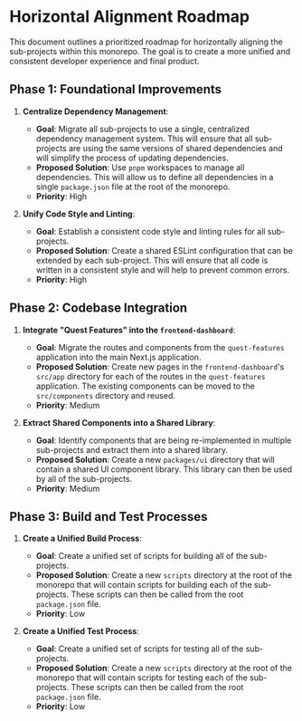 # Horizontal Alignment Roadmap

This document outlines a prioritized roadmap for horizontally aligning the sub-projects within this monorepo. The goal is to create a more unified and consistent developer experience and final product.

## Phase 1: Foundational Improvements

1.  **Centralize Dependency Management**:
    *   **Goal**: Migrate all sub-projects to use a single, centralized dependency management system. This will ensure that all sub-projects are using the same versions of shared dependencies and will simplify the process of updating dependencies.
    *   **Proposed Solution**: Use `pnpm` workspaces to manage all dependencies. This will allow us to define all dependencies in a single `package.json` file at the root of the monorepo.
    *   **Priority**: High

2.  **Unify Code Style and Linting**:
    *   **Goal**: Establish a consistent code style and linting rules for all sub-projects.
    *   **Proposed Solution**: Create a shared ESLint configuration that can be extended by each sub-project. This will ensure that all code is written in a consistent style and will help to prevent common errors.
    *   **Priority**: High

## Phase 2: Codebase Integration

1.  **Integrate "Quest Features" into the `frontend-dashboard`**:
    *   **Goal**: Migrate the routes and components from the `quest-features` application into the main Next.js application.
    *   **Proposed Solution**: Create new pages in the `frontend-dashboard`'s `src/app` directory for each of the routes in the `quest-features` application. The existing components can be moved to the `src/components` directory and reused.
    *   **Priority**: Medium

2.  **Extract Shared Components into a Shared Library**:
    *   **Goal**: Identify components that are being re-implemented in multiple sub-projects and extract them into a shared library.
    *   **Proposed Solution**: Create a new `packages/ui` directory that will contain a shared UI component library. This library can then be used by all of the sub-projects.
    *   **Priority**: Medium

## Phase 3: Build and Test Processes

1.  **Create a Unified Build Process**:
    *   **Goal**: Create a unified set of scripts for building all of the sub-projects.
    *   **Proposed Solution**: Create a new `scripts` directory at the root of the monorepo that will contain scripts for building each of the sub-projects. These scripts can then be called from the root `package.json` file.
    *   **Priority**: Low

2.  **Create a Unified Test Process**:
    *   **Goal**: Create a unified set of scripts for testing all of the sub-projects.
    *   **Proposed Solution**: Create a new `scripts` directory at the root of the monorepo that will contain scripts for testing each of the sub-projects. These scripts can then be called from the root `package.json` file.
    *   **Priority**: Low
